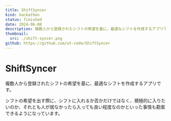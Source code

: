 ```yaml
---
title: ShiftSyncer
kind: hackathon
status: finished
date: 2024-06-08
description: 複数人から登録されたシフトの希望を基に、最適なシフトを作成するアプリです。
thumbnail:
  src: ./shift-syncer.png
github: https://github.com/ut-code/ShiftSyncer
---
```


# ShiftSyncer

複数人から登録されたシフトの希望を基に、最適なシフトを作成するアプリです。

シフトの希望を出す際に、シフトに入れるか否かだけではなく、積極的に入りたいのか、それとも人が居なかったら入っても良い程度なのかといった事情も勘案できるようになっています。
